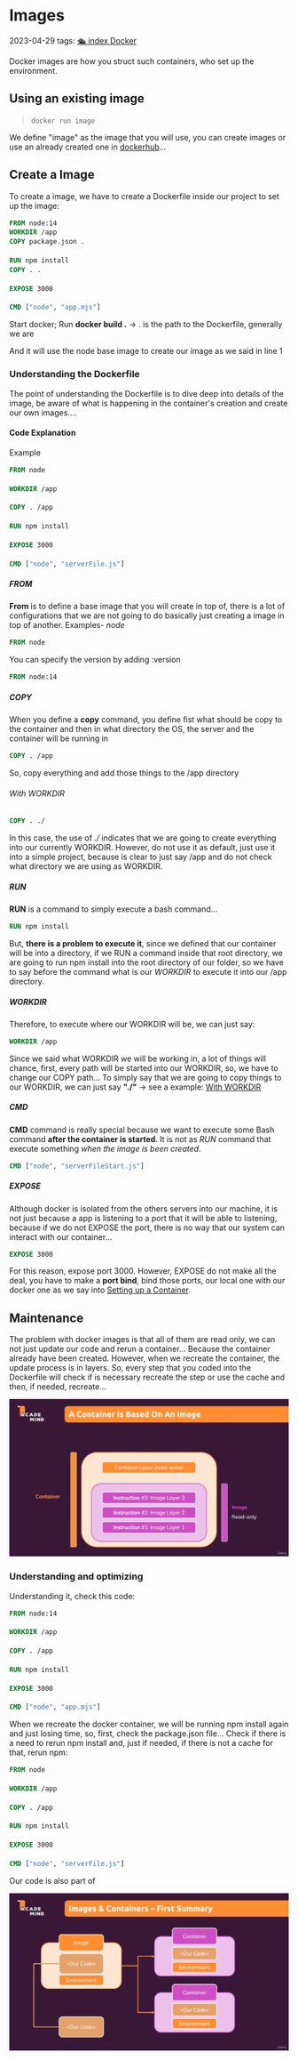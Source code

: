 # Images
2023-04-29
tags: [🛳 index Docker](🛳%20index%20Docker.md)

Docker images are how you struct such containers, who set up the environment.

## Using an existing image 

> `docker run image` 

We define "image" as the image that you will use, you can create images or use an already created one in [dockerhub](https://hub.docker.com/)...

## Create a Image

To create a image, we have to create a Dockerfile inside our project to set up the image:

 ~~~Dockerfile
 FROM node:14
 WORKDIR /app
 COPY package.json .

 RUN npm install
 COPY . .
 
 EXPOSE 3000
 
 CMD ["node", "app.mjs"]
 ~~~

Start docker;
Run **docker build .** -> . is the path to the Dockerfile, generally we are 

And it will use the node base image to create our image as we said in line 1

### Understanding the Dockerfile

The point of understanding the Dockerfile is to dive deep into details of the image, be aware of what is happening in the container's creation and create our own images....

#### Code Explanation

Example

~~~Dockerfile
FROM node

WORKDIR /app

COPY . /app

RUN npm install

EXPOSE 3000

CMD ["node", "serverFile.js"]
~~~

##### FROM

**From** is to define a base image that you will create in top of, there is a lot of configurations that we are not going to do basically just creating a image in top of another. Examples- *node*

~~~Dockerfile
FROM node
~~~

You can specify the version by adding :version

~~~Dockerfile
FROM node:14
~~~

##### COPY

When you define a **copy** command, you define fist what should be copy to the container and then in what directory the OS, the server and the container will be running in

~~~Dockerfile
COPY . /app
~~~


So, copy everything and add those things to the /app directory

###### With WORKDIR

~~~Dockerfile
COPY . ./
~~~

In this case, the use of *./* indicates that we are going to create everything into our currently WORKDIR. However, do not use it as default, just use it into a simple project, because is clear to just say /app and do not check what directory we are using as WORKDIR.

##### RUN

**RUN** is a command to simply execute a bash command...

~~~Dockerfile
RUN npm install
~~~

But, **there is a problem to execute it**, since we defined that our container will be into a directory, if we RUN a command inside that root directory, we are going to run npm install into the root directory of our folder, so we have to say before the command what is our *WORKDIR*  to execute it into our /app directory.

##### WORKDIR

Therefore, to execute where our WORKDIR will be, we can just say:

~~~Dockerfile
WORKDIR /app
~~~

Since we said what WORKDIR we will be working in, a lot of things will chance, first, every path will be started into our WORKDIR, so, we have to change our COPY path... To simply say that we are going to copy things to our WORKDIR, we can just say **"./"**  -> see a example: [With WORKDIR](Images.md#With%20WORKDIR)

##### CMD

**CMD** command is really special because we want to execute some Bash command **after the container is started**. It is not as *RUN* command that execute something *when the image is been created*.

~~~Dockerfile
CMD ["node", "serverFileStart.js"]
~~~

##### EXPOSE

Although docker is isolated from the others servers into our machine, it is not just because a app is listening to a port that it will be able to listening, because if we do not EXPOSE the port, there is no way that our system can interact with our container...

~~~Dockerfile
EXPOSE 3000
~~~

For this reason, expose port 3000. However, EXPOSE do not make all the deal, you have to make a **port bind**, bind those ports, our local one with our docker one as we say into [Setting up a Container](Containers.md#Setting%20up%20a%20Container).

## Maintenance 

The problem with docker images is that all of them are read only, we can not just update our code and rerun a container... Because the container already have been created.
However, when we recreate the container, the update process is in layers. So, every step that you coded into the Dockerfile will check if is necessary recreate the step or use the cache and then, if needed, recreate...

![](img/Pasted%20image%2020230521094806.png)

### Understanding and optimizing

Understanding it, check this code:

~~~Dockerfile
FROM node:14

WORKDIR /app

COPY . /app

RUN npm install

EXPOSE 3000

CMD ["node", "app.mjs"]
~~~

When we recreate the docker container, we will be running npm install again and just losing time, so, first, check the package.json file... Check if there is a need to rerun npm install and, just if needed, if there is not a cache for that, rerun npm:

~~~Dockerfile
FROM node

WORKDIR /app

COPY . /app

RUN npm install

EXPOSE 3000

CMD ["node", "serverFile.js"]
~~~

Our code is also part of

![](img/Pasted%20image%2020230521100552.png)